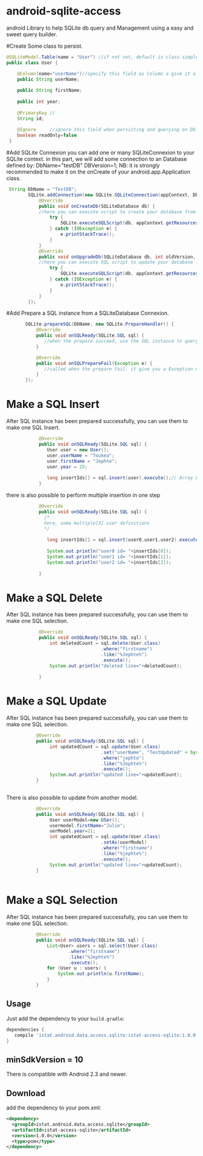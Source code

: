 # android-sqlite-access
android Library to help SQLite db query and Management using a easy and sweet query builder.

#Create Some class to persist.
```java
@SQLiteModel.Table(name = "User") //if not set, default is class.simpleName()
public class User {

    @Column(name="userName")//specify this field as Column a give it a name. if not set, default is the property label
    public String userName;
    
    public String firstName;
    
    public int year;
    
    @PrimaryKey //
    String id;
    
    @Ignore     //ignore this field when persisting and querying on Db.
    boolean readOnly=false
 }
```

#Add SQLite Connexion 
you can add one or many SQLiteConnexion to your SQLite context. 
in this part, we will add some connection to an Database defined by:
DbName="testDB"
DBVersion=1;
NB: it is strongly recommended  to make it on the onCreate of your <extends> android.app.Application class.
```java
 String DbName = "TestDB";
        SQLite.addConnection(new SQLite.SQLiteConnection(appContext, DbName, 1) {
            @Override
            public void onCreateDb(SQLiteDatabase db) {
            //here you can execute script to create your database from de SQLiteDataBase param instance
                try {
                    SQLite.executeSQLScript(db, appContext.getResources().openRawResource(R.raw.test));//here, i am executing a script from my R.raw resource
                } catch (IOException e) {
                    e.printStackTrace();
                }
            }
            @Override
            public void onUpgradeDb(SQLiteDatabase db, int oldVersion, int newVersion) {
            //here you can execute SQL script to update your database from de SQLiteDataBase param instance
                try {
                    SQLite.executeSQLScript(db, appContext.getResources().openRawResource(R.raw.test));//here, i am executing a script from my R.raw resource
                } catch (IOException e) {
                    e.printStackTrace();
                }
            }       
        });
 ```
 
#Add Prepare a SQL instance from a SQLiteDatabase Connexion.

 ```java
        SQLite.prepareSQL(DbName, new SQLite.PrepareHandler() {
            @Override
            public void onSQLReady(SQLite.SQL sql) {
               //when the prepare succeed, use the SQL instance to query for result.
            }

            @Override
            public void onSQLPrepareFail(Exception e) {
               //called when the prepare fail. it give you a Exception which describe the error.
            }
        });
```

# Make a SQL Insert 
After SQL instance has been prepared successfully,   you can use them to make one SQL Insert.
```java
            @Override
            public void onSQLReady(SQLite.SQL sql) {
               User user = new User();
               user.userName = "Toukea";
               user.firstName = "Jephte";
               user.year = 25;
                            
               long insertIds[] = sql.insert(user).execute();// Array List of insert elements
            }
 ```   
there is also possible to perform multiple insertion in one step
 ```java
             @Override
             public void onSQLReady(SQLite.SQL sql) {
               /*
               here, some multiple[3] user definitions
               */
                                           
                long insertIds[] = sql.insert(user0,user1,user2).execute();// Array List of insert elements
                
                System.out.println("user0 id= "+insertIds[0]);
                System.out.println("user1 id= "+insertIds[1]);
                System.out.println("user2 id= "+insertIds[2]);
                
             }
  ``` 
  
# Make a SQL Delete 
 After SQL instance has been prepared successfully,   you can use them to make one SQL selection.
 ```java
             @Override
             public void onSQLReady(SQLite.SQL sql) {
                 int deletedCount = sql.delete(User.class)
                                    .where("firstname")
                                    .like("%Jephte%")
                                    .execute();
                 System.out.println("deleted line="+deletedCount);
                 
             }
  ```    
 
# Make a SQL Update 
   After SQL instance has been prepared successfully,   you can use them to make one SQL selection.
```java
           @Override
           public void onSQLReady(SQLite.SQL sql) {
                int updatedCount = sql.update(User.class)
                                   .set("userName", "TestUpdated" + System.currentTimeMillis())
                                   .where("jephte")
                                   .like("%Jephte%")
                                   .execute();
                System.out.println("updated line="+updatedCount);
           }
           
``` 
There is also possible to update from another model.
```java
           @Override
           public void onSQLReady(SQLite.SQL sql) {
                User userModel=new USer();
                usermodel.firstName="Julie";
                uerModel.year=21;
                int updatedCount = sql.update(User.class)
                                   .setAs(userModel)
                                   .where("firstname")
                                   .like("%jephte%")
                                   .execute();
                System.out.println("updated line="+updatedCount);
           }
           
``` 

# Make a SQL Selection 
   After SQL instance has been prepared successfully,   you can use them to make one SQL selection.
```java
           @Override
           public void onSQLReady(SQLite.SQL sql) {
               List<User> users = sql.select(User.class)
                       .where("firstname")
                       .like("%Jephte%")
                       .execute();
               for (User u : users) {
                   System.out.println(u.firstName);
               }
           }
```    
Usage
-----
Just add the dependency to your `build.gradle`:

```groovy
dependencies {
   compile 'istat.android.data.access.sqlite:istat-access-sqlite:1.0.0'
}
```

minSdkVersion = 10
------------------
There is compatible with Android 2.3 and newer.

Download
--------
add the dependency to your pom.xml:

```xml
<dependency>
  <groupId>istat.android.data.access.sqlite</groupId>
  <artifactId>istat-access-sqlite</artifactId>
  <version>1.0.0</version>
  <type>pom</type>
</dependency>
```

